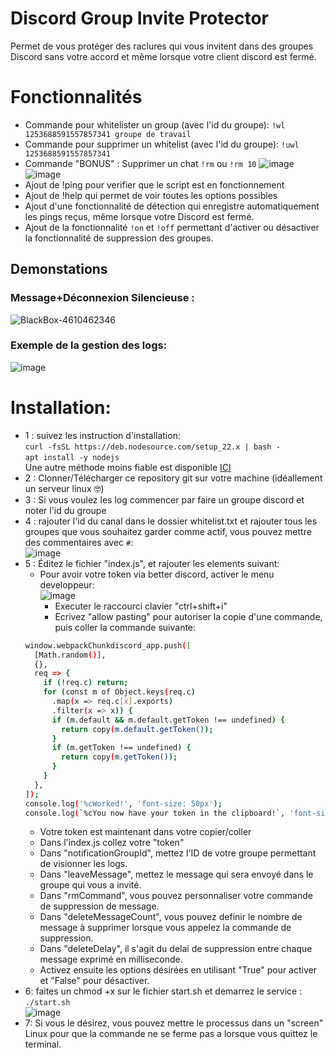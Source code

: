 # Discord Group Invite Protector
Permet de vous protéger des raclures qui vous invitent dans des groupes Discord sans votre accord et même lorsque votre client discord est fermé.

# Fonctionnalités
- Commande pour whitelister un group (avec l'id du groupe): `!wl 1253688591557857341 groupe de travail`
- Commande pour supprimer un whitelist (avec l'id du groupe): `!uwl 1253688591557857341`
- Commande "BONUS" : Supprimer un chat `!rm` ou `!rm 10`
![image](https://github.com/user-attachments/assets/71357c7e-89a0-40a1-9264-c970e0f69b12)
![image](https://github.com/user-attachments/assets/e24bcdf9-18c5-45fd-b58d-63629027c518)
- Ajout de !ping pour verifier que le script est en fonctionnement
- Ajout de !help qui permet de voir toutes les options possibles
- Ajout d'une fonctionnalité de détection qui enregistre automatiquement les pings reçus, même lorsque votre Discord est fermé.
- Ajout de la fonctionnalité `!on` et `!off` permettant d'activer ou désactiver la fonctionnalité de suppression des groupes.

## Demonstations
### Message+Déconnexion Silencieuse :
![BlackBox-4610462346](https://github.com/user-attachments/assets/1692253e-4eae-4221-8c8f-f3ebfd403a98)

### Exemple de la gestion des logs:
![image](https://github.com/user-attachments/assets/5020ef0b-a139-4477-b91a-5a18e3b4cebd)

# Installation:

- 1 : suivez les instruction d'installation:<br>
  ```curl -fsSL https://deb.nodesource.com/setup_22.x | bash -```<br>
  ```apt install -y nodejs```<br>
  Une autre méthode moins fiable est disponible [ICI](https://nodejs.org/en/download)
- 2 : Clonner/Télécharger ce repository git sur votre machine (idéallement un serveur linux 🤓)
- 3 : Si vous voulez les log commencer par faire un groupe discord et noter l'id du groupe
- 4 : rajouter l'id du canal dans le dossier whitelist.txt et rajouter tous les groupes que vous souhaitez garder comme actif, vous pouvez mettre des commentaires avec `#`:<br>
![image](https://github.com/user-attachments/assets/3d563e30-5e51-41dc-ad49-f43fabf3b2aa)
- 5 : Éditez le fichier "index.js", et rajouter les elements suivant:<br>
    - Pour avoir votre token via better discord, activer le menu developpeur:<br>
    ![image](https://github.com/user-attachments/assets/608b5038-f3e3-4a03-a5e9-61764f1dc3e4)
      - Executer le raccourci clavier "ctrl+shift+i"
      - Ecrivez "allow pasting" pour autoriser la copie d'une commande, puis coller la commande suivante:
  ```bash
  window.webpackChunkdiscord_app.push([
    [Math.random()],
    {},
    req => {
      if (!req.c) return;
      for (const m of Object.keys(req.c)
        .map(x => req.c[x].exports)
        .filter(x => x)) {
        if (m.default && m.default.getToken !== undefined) {
          return copy(m.default.getToken());
        }
        if (m.getToken !== undefined) {
          return copy(m.getToken());
        }
      }
    },
  ]);
  console.log('%cWorked!', 'font-size: 50px');
  console.log(`%cYou now have your token in the clipboard!`, 'font-size: 16px');
  ```
    - Votre token est maintenant dans votre copier/coller
  - Dans l'index.js collez votre "token"<br>
  - Dans "notificationGroupId", mettez l'ID de votre groupe permettant de visionner les logs.<br>
  - Dans "leaveMessage", mettez le message qui sera envoyé dans le groupe qui vous a invité.<br>
  - Dans "rmCommand", vous pouvez personnaliser votre commande de suppression de message.
  - Dans "deleteMessageCount", vous pouvez definir le nombre de message à supprimer lorsque vous appelez la commande de suppression.
  - Dans "deleteDelay", il s'agit du delai de suppression entre chaque message exprimé en milliseconde.
  - Activez ensuite les options désirées en utilisant "True" pour activer et "False" pour désactiver.
- 6: faites un chmod +x sur le fichier start.sh et demarrez le service : ```./start.sh```<br>
![image](https://github.com/user-attachments/assets/7cfd4992-0fa0-488a-9046-b841b1ac5aa9)
- 7: Si vous le désirez, vous pouvez mettre le processus dans un "screen" Linux pour que la commande ne se ferme pas a lorsque vous quittez le terminal.
